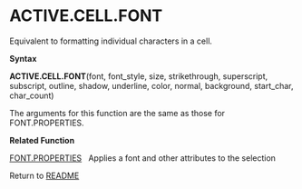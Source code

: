 # ACTIVE.CELL.FONT

Equivalent to formatting individual characters in a cell.

**Syntax**

**ACTIVE.CELL.FONT**(font, font\_style, size, strikethrough,
superscript, subscript, outline, shadow, underline, color, normal,
background, start\_char, char\_count)

The arguments for this function are the same as those for
FONT.PROPERTIES.

**Related Function**

[FONT.PROPERTIES](FONT.PROPERTIES.md)&nbsp;&nbsp;&nbsp;Applies a font and other attributes to
the selection



Return to [README](README.md)

